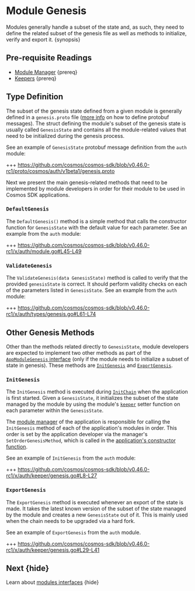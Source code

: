 # Module Genesis

Modules generally handle a subset of the state and, as such, they need to define the related subset of the genesis file as well as methods to initialize, verify and export it. {synopsis}

## Pre-requisite Readings

* [Module Manager](./01-module-manager.md) {prereq}
* [Keepers](./06-keeper.md) {prereq}

## Type Definition

The subset of the genesis state defined from a given module is generally defined in a `genesis.proto` file ([more info](../advanced-concepts/05-encoding.md#gogoproto) on how to define protobuf messages). The struct defining the module's subset of the genesis state is usually called `GenesisState` and contains all the module-related values that need to be initialized during the genesis process.

See an example of `GenesisState` protobuf message definition from the `auth` module:

+++ https://github.com/cosmos/cosmos-sdk/blob/v0.46.0-rc1/proto/cosmos/auth/v1beta1/genesis.proto

Next we present the main genesis-related methods that need to be implemented by module developers in order for their module to be used in Cosmos SDK applications.

### `DefaultGenesis`

The `DefaultGenesis()` method is a simple method that calls the constructor function for `GenesisState` with the default value for each parameter. See an example from the `auth` module:

+++ https://github.com/cosmos/cosmos-sdk/blob/v0.46.0-rc1/x/auth/module.go#L45-L49

### `ValidateGenesis`

The `ValidateGenesis(data GenesisState)` method is called to verify that the provided `genesisState` is correct. It should perform validity checks on each of the parameters listed in `GenesisState`. See an example from the `auth` module:

+++ https://github.com/cosmos/cosmos-sdk/blob/v0.46.0-rc1/x/auth/types/genesis.go#L61-L74

## Other Genesis Methods

Other than the methods related directly to `GenesisState`, module developers are expected to implement two other methods as part of the [`AppModuleGenesis` interface](./01-module-manager.md#appmodulegenesis) (only if the module needs to initialize a subset of state in genesis). These methods are [`InitGenesis`](#initgenesis) and [`ExportGenesis`](#exportgenesis).

### `InitGenesis`

The `InitGenesis` method is executed during [`InitChain`](../../develop/advanced-concepts/00-baseapp.md#initchain) when the application is first started. Given a `GenesisState`, it initializes the subset of the state managed by the module by using the module's [`keeper`](./06-keeper.md) setter function on each parameter within the `GenesisState`.

The [module manager](./01-module-manager.md#manager) of the application is responsible for calling the `InitGenesis` method of each of the application's modules in order. This order is set by the application developer via the manager's `SetOrderGenesisMethod`, which is called in the [application's constructor function](../high-level-concepts/00-overview-app.md#constructor-function).

See an example of `InitGenesis` from the `auth` module:

+++ https://github.com/cosmos/cosmos-sdk/blob/v0.46.0-rc1/x/auth/keeper/genesis.go#L8-L27

### `ExportGenesis`

The `ExportGenesis` method is executed whenever an export of the state is made. It takes the latest known version of the subset of the state managed by the module and creates a new `GenesisState` out of it. This is mainly used when the chain needs to be upgraded via a hard fork.

See an example of `ExportGenesis` from the `auth` module.

+++ https://github.com/cosmos/cosmos-sdk/blob/v0.46.0-rc1/x/auth/keeper/genesis.go#L29-L41

## Next {hide}

Learn about [modules interfaces](module-interfaces.md) {hide}
